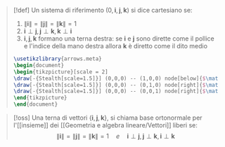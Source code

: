 >[!def]
>Un sistema di riferimento $(0,\mathbf{i},\mathbf{j},\mathbf{k})$ si dice cartesiano se:
>1. $\|\mathbf{i}\| = \|\mathbf{j}\| = \|\mathbf{k}\|=1$
>2. $\mathbf{i} \perp \mathbf{j}, \mathbf{j} \perp \mathbf{k}, \mathbf{k} \perp \mathbf{i}$
>3. $\mathbf{i},\mathbf{j},\mathbf{k}$ formano una terna destra: se $\mathbf{i}$ e $\mathbf{j}$ sono dirette come il pollice e l'indice della mano destra allora $\mathbf{k}$ è diretto come il dito medio
>   
> ```tikz
> \usetikzlibrary{arrows.meta}
>\begin{document}
>\begin{tikzpicture}[scale = 2]
>\draw[-{Stealth[scale=1.5]}] (0,0,0) -- (1,0,0) node[below]{$\mathbf{j}$};
>\draw[-{Stealth[scale=1.5]}] (0,0,0) -- (0,1,0) node[right]{$\mathbf{k}$};
>\draw[-{Stealth[scale=1.5]}] (0,0,0) -- (0,0,1) node[right]{$\mathbf{i}$};
>\end{tikzpicture}
>\end{document}
>```



>[!oss]
>Una terna di vettori $\left\{ \mathbf{i},\mathbf{j},\mathbf{k} \right\}$, si chiama base ortonormale per l'[[insieme]] dei [[Geometria e algebra lineare/Vettori]] liberi se:
> $$ \|\mathbf{i}\| = \|\mathbf{j}\| = \|\mathbf{k}\| = 1\quad e \quad \mathbf{i} \perp \mathbf{j} , \mathbf{j} \perp \mathbf{k},\mathbf{i} \perp \mathbf{k} $$

